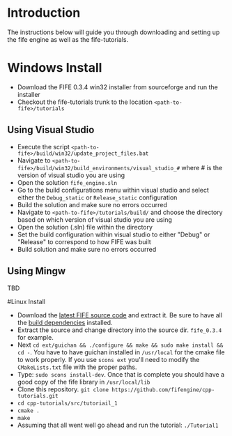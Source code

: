 # Introduction
The instructions below will guide you through downloading and setting up the fife engine as well as the fife-tutorials.

# Windows Install
* Download the FIFE 0.3.4 win32 installer from sourceforge and run the installer
* Checkout the fife-tutorials trunk to the location `<path-to-fife>/tutorials`

## Using Visual Studio
* Execute the script `<path-to-fife>/build/win32/update_project_files.bat`
* Navigate to `<path-to-fife>/build/win32/build_environments/visual_studio_#` where # is the version of visual studio you are using
* Open the solution `fife_engine.sln`
* Go to the build configurations menu within visual studio and select either the `Debug_static` or `Release_static` configuration
* Build the solution and make sure no errors occurred
* Navigate to `<path-to-fife>/tutorials/build/` and choose the directory based on which version of visual studio you are using
* Open the solution (.sln) file within the directory
* Set the build configuration within visual studio to either "Debug" or "Release" to correspond to how FIFE was built
* Build solution and make sure no errors occurred

## Using Mingw
TBD

#Linux Install
* Download the [latest FIFE source code](https://sourceforge.net/projects/fife/files/active/src/) and extract it.  Be sure to have all the [build dependencies](http://wiki.fifengine.net/Build_dependencies) installed.
* Extract the source and change directory into the source dir.  `fife_0.3.4` for example.
* Next `cd ext/guichan && ./configure && make && sudo make install && cd -`.  You have to have guichan installed in `/usr/local` for the cmake file to work properly.  If you use `scons ext` you'll need to modify the `CMakeLists.txt` file with the proper paths.
* Type: `sudo scons install-dev`.  Once that is complete you should have a good copy of the fife library in `/usr/local/lib`
* Clone this repository.  `git clone https://github.com/fifengine/cpp-tutorials.git`
* `cd cpp-tutorials/src/tutoriail_1`
* `cmake .`
* `make`
* Assuming that all went well go ahead and run the tutorial: `./Tutorial1`
